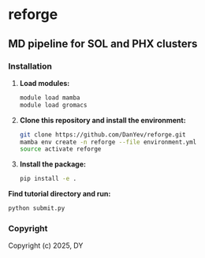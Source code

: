 reforge
==============================

## MD pipeline for SOL and PHX clusters

### Installation

1. **Load modules:**

    ```bash
    module load mamba
    module load gromacs
    
    ```

2. **Clone this repository and install the environment:**

   ```bash 
   git clone https://github.com/DanYev/reforge.git
   mamba env create -n reforge --file environment.yml
   source activate reforge
   ```

3. **Install the package:**

    ```bash
    pip install -e .
    ```

**Find tutorial directory and run:**

```bash
python submit.py
```


### Copyright

Copyright (c) 2025, DY



